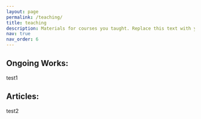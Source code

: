 ```yaml
---
layout: page
permalink: /teaching/
title: teaching
description: Materials for courses you taught. Replace this text with your description.
nav: true
nav_order: 6
---
```


Ongoing Works:
---
test1

Articles:
---
test2

